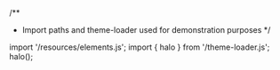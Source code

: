 <!--
type: template
name: number-field
-->
/**
 * Import paths and theme-loader used for demonstration purposes
 */

import '/resources/elements.js';
import { halo } from '/theme-loader.js';
halo();
